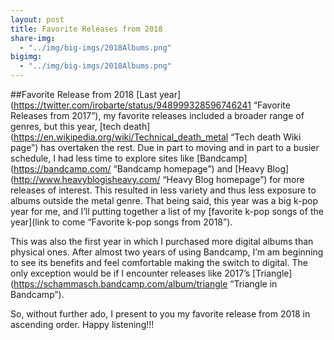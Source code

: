 ```yaml
---
layout: post
title: Favorite Releases from 2018
share-img:
  - "../img/big-imgs/2018Albums.png"
bigimg:
  - "../img/big-imgs/2018Albums.png"
---
```


##Favorite Release from 2018
[Last year](https://twitter.com/irobarte/status/948999328596746241 “Favorite Releases from 2017”), my favorite releases included a broader range of genres, but this year, [tech death](https://en.wikipedia.org/wiki/Technical_death_metal “Tech death Wiki page”) has overtaken the rest. Due in part to moving and in part to a busier schedule, I had less time to explore sites like [Bandcamp](https://bandcamp.com/ “Bandcamp homepage”) and [Heavy Blog](http://www.heavyblogisheavy.com/ “Heavy Blog homepage”) for more releases of interest. This resulted in less variety and thus less exposure to albums outside the metal genre. That being said, this year was a big k-pop year for me, and I’ll putting together a list of my [favorite k-pop songs of the year](link to come “Favorite k-pop songs from 2018”).

This was also the first year in which I purchased more digital albums than physical ones. After almost two years of using Bandcamp, I’m am beginning to see its benefits and feel comfortable making the switch to digital. The only exception would be if I encounter releases like 2017’s [Triangle](https://schammasch.bandcamp.com/album/triangle “Triangle in Bandcamp”).

So, without further ado, I present to you my favorite release from 2018 in ascending order. Happy listening!!!
